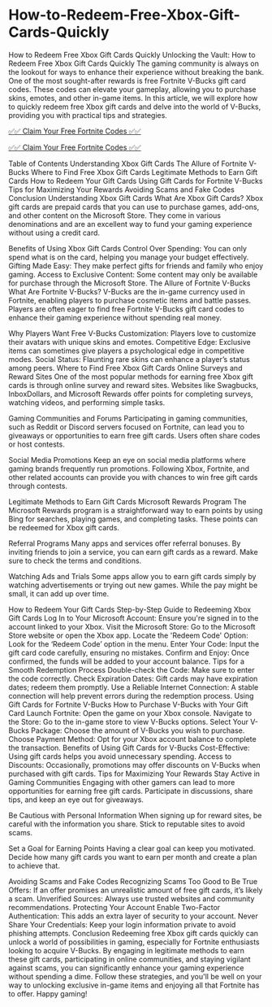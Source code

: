 # How-to-Redeem-Free-Xbox-Gift-Cards-Quickly
How to Redeem Free Xbox Gift Cards Quickly
Unlocking the Vault: How to Redeem Free Xbox Gift Cards Quickly
The gaming community is always on the lookout for ways to enhance their experience without breaking the bank. One of the most sought-after rewards is free Fortnite V-Bucks gift card codes. These codes can elevate your gameplay, allowing you to purchase skins, emotes, and other in-game items. In this article, we will explore how to quickly redeem free Xbox gift cards and delve into the world of V-Bucks, providing you with practical tips and strategies.

[✅✅ Claim Your Free Fortnite Codes ✅✅](https://tinyurl.com/5dsv258d)

[✅✅ Claim Your Free Fortnite Codes ✅✅](https://tinyurl.com/5dsv258d)


Table of Contents
Understanding Xbox Gift Cards
The Allure of Fortnite V-Bucks
Where to Find Free Xbox Gift Cards
Legitimate Methods to Earn Gift Cards
How to Redeem Your Gift Cards
Using Gift Cards for Fortnite V-Bucks
Tips for Maximizing Your Rewards
Avoiding Scams and Fake Codes
Conclusion
Understanding Xbox Gift Cards
What Are Xbox Gift Cards?
Xbox gift cards are prepaid cards that you can use to purchase games, add-ons, and other content on the Microsoft Store. They come in various denominations and are an excellent way to fund your gaming experience without using a credit card.

Benefits of Using Xbox Gift Cards
Control Over Spending: You can only spend what is on the card, helping you manage your budget effectively.
Gifting Made Easy: They make perfect gifts for friends and family who enjoy gaming.
Access to Exclusive Content: Some content may only be available for purchase through the Microsoft Store.
The Allure of Fortnite V-Bucks
What Are Fortnite V-Bucks?
V-Bucks are the in-game currency used in Fortnite, enabling players to purchase cosmetic items and battle passes. Players are often eager to find free Fortnite V-Bucks gift card codes to enhance their gaming experience without spending real money.

Why Players Want Free V-Bucks
Customization: Players love to customize their avatars with unique skins and emotes.
Competitive Edge: Exclusive items can sometimes give players a psychological edge in competitive modes.
Social Status: Flaunting rare skins can enhance a player’s status among peers.
Where to Find Free Xbox Gift Cards
Online Surveys and Reward Sites
One of the most popular methods for earning free Xbox gift cards is through online survey and reward sites. Websites like Swagbucks, InboxDollars, and Microsoft Rewards offer points for completing surveys, watching videos, and performing simple tasks.

Gaming Communities and Forums
Participating in gaming communities, such as Reddit or Discord servers focused on Fortnite, can lead you to giveaways or opportunities to earn free gift cards. Users often share codes or host contests.

Social Media Promotions
Keep an eye on social media platforms where gaming brands frequently run promotions. Following Xbox, Fortnite, and other related accounts can provide you with chances to win free gift cards through contests.

Legitimate Methods to Earn Gift Cards
Microsoft Rewards Program
The Microsoft Rewards program is a straightforward way to earn points by using Bing for searches, playing games, and completing tasks. These points can be redeemed for Xbox gift cards.

Referral Programs
Many apps and services offer referral bonuses. By inviting friends to join a service, you can earn gift cards as a reward. Make sure to check the terms and conditions.

Watching Ads and Trials
Some apps allow you to earn gift cards simply by watching advertisements or trying out new games. While the pay might be small, it can add up over time.

How to Redeem Your Gift Cards
Step-by-Step Guide to Redeeming Xbox Gift Cards
Log In to Your Microsoft Account: Ensure you're signed in to the account linked to your Xbox.
Visit the Microsoft Store: Go to the Microsoft Store website or open the Xbox app.
Locate the 'Redeem Code' Option: Look for the ‘Redeem Code’ option in the menu.
Enter Your Code: Input the gift card code carefully, ensuring no mistakes.
Confirm and Enjoy: Once confirmed, the funds will be added to your account balance.
Tips for a Smooth Redemption Process
Double-check the Code: Make sure to enter the code correctly.
Check Expiration Dates: Gift cards may have expiration dates; redeem them promptly.
Use a Reliable Internet Connection: A stable connection will help prevent errors during the redemption process.
Using Gift Cards for Fortnite V-Bucks
How to Purchase V-Bucks with Your Gift Card
Launch Fortnite: Open the game on your Xbox console.
Navigate to the Store: Go to the in-game store to view V-Bucks options.
Select Your V-Bucks Package: Choose the amount of V-Bucks you wish to purchase.
Choose Payment Method: Opt for your Xbox account balance to complete the transaction.
Benefits of Using Gift Cards for V-Bucks
Cost-Effective: Using gift cards helps you avoid unnecessary spending.
Access to Discounts: Occasionally, promotions may offer discounts on V-Bucks when purchased with gift cards.
Tips for Maximizing Your Rewards
Stay Active in Gaming Communities
Engaging with other gamers can lead to more opportunities for earning free gift cards. Participate in discussions, share tips, and keep an eye out for giveaways.

Be Cautious with Personal Information
When signing up for reward sites, be careful with the information you share. Stick to reputable sites to avoid scams.

Set a Goal for Earning Points
Having a clear goal can keep you motivated. Decide how many gift cards you want to earn per month and create a plan to achieve that.

Avoiding Scams and Fake Codes
Recognizing Scams
Too Good to Be True Offers: If an offer promises an unrealistic amount of free gift cards, it’s likely a scam.
Unverified Sources: Always use trusted websites and community recommendations.
Protecting Your Account
Enable Two-Factor Authentication: This adds an extra layer of security to your account.
Never Share Your Credentials: Keep your login information private to avoid phishing attempts.
Conclusion
Redeeming free Xbox gift cards quickly can unlock a world of possibilities in gaming, especially for Fortnite enthusiasts looking to acquire V-Bucks. By engaging in legitimate methods to earn these gift cards, participating in online communities, and staying vigilant against scams, you can significantly enhance your gaming experience without spending a dime. Follow these strategies, and you'll be well on your way to unlocking exclusive in-game items and enjoying all that Fortnite has to offer. Happy gaming!
